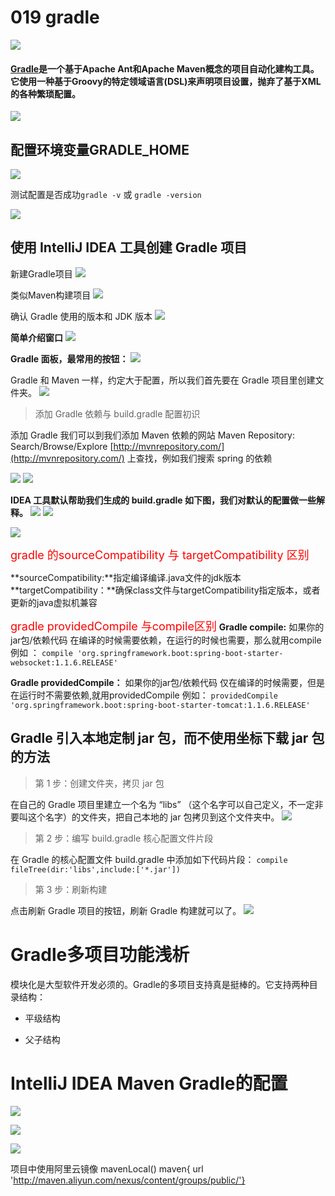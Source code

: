 # 019 gradle

![](./gradle/001.jpg)

#### <a href="https://gradle.org/">Gradle</a>是一个基于Apache Ant和Apache Maven概念的项目自动化建构工具。 它使用一种基于Groovy的特定领域语言(DSL)来声明项目设置，抛弃了基于XML的各种繁琐配置。

![](./gradle/015.jpg)

## 配置环境变量GRADLE_HOME

![](./gradle/002.jpg)

测试配置是否成功`gradle -v` 或 `gradle -version`

![](./gradle/019.jpg)

## 使用 IntelliJ IDEA 工具创建 Gradle 项目

新建Gradle项目
![](./gradle/003.jpg)

类似Maven构建项目
![](./gradle/004.jpg)

确认 Gradle 使用的版本和 JDK 版本 
![](./gradle/005.jpg)

**简单介绍窗口**
![](./gradle/006.jpg)

**Gradle 面板，最常用的按钮：**
![](./gradle/007.jpg)

Gradle 和 Maven 一样，约定大于配置，所以我们首先要在 Gradle 项目里创建文件夹。
![](./gradle/008.jpg)

> 添加 Gradle 依赖与 build.gradle 配置初识

添加 Gradle 我们可以到我们添加 Maven 依赖的网站 
Maven Repository: Search/Browse/Explore 
[http://mvnrepository.com/](http://mvnrepository.com/)
上查找，例如我们搜索 spring 的依赖

![](./gradle/009.jpg)
![](./gradle/010.jpg)

**IDEA 工具默认帮助我们生成的 build.gradle 如下图，我们对默认的配置做一些解释。**
![](./gradle/011.jpg)
![](./gradle/012.jpg)

![](./gradle/020.jpg)

<font size=4 color=red>gradle 的sourceCompatibility 与 targetCompatibility 区别</font>

**sourceCompatibility:**指定编译编译.java文件的jdk版本
**targetCompatibility：**确保class文件与targetCompatibility指定版本，或者更新的java虚拟机兼容


<font size=4 color=red>gradle providedCompile 与compile区别</font>
**Gradle compile:**
 如果你的jar包/依赖代码 在编译的时候需要依赖，在运行的时候也需要，那么就用compile
例如 ：
`compile 'org.springframework.boot:spring-boot-starter-websocket:1.1.6.RELEASE'`

**Gradle providedCompile：**
如果你的jar包/依赖代码 仅在编译的时候需要，但是在运行时不需要依赖,就用providedCompile
例如：
`providedCompile 'org.springframework.boot:spring-boot-starter-tomcat:1.1.6.RELEASE'`

## Gradle 引入本地定制 jar 包，而不使用坐标下载 jar 包的方法

> 第 1 步：创建文件夹，拷贝 jar 包

在自己的 Gradle 项目里建立一个名为 “libs” （这个名字可以自己定义，不一定非要叫这个名字）的文件夹，把自己本地的 jar 包拷贝到这个文件夹中。 
![](./gradle/013.jpg)

> 第 2 步：编写 build.gradle 核心配置文件片段

在 Gradle 的核心配置文件 build.gradle 中添加如下代码片段：
`compile fileTree(dir:'libs',include:['*.jar'])`

> 第 3 步：刷新构建

点击刷新 Gradle 项目的按钮，刷新 Gradle 构建就可以了。 
![](./gradle/014.jpg)


# Gradle多项目功能浅析

模块化是大型软件开发必须的。Gradle的多项目支持真是挺棒的。它支持两种目录结构：

+ 平级结构

+ 父子结构

# IntelliJ IDEA Maven Gradle的配置

![](./gradle/016.jpg)

![](./gradle/017.png)

![](./gradle/018.png)

项目中使用阿里云镜像
mavenLocal()
maven{ url 'http://maven.aliyun.com/nexus/content/groups/public/'}
